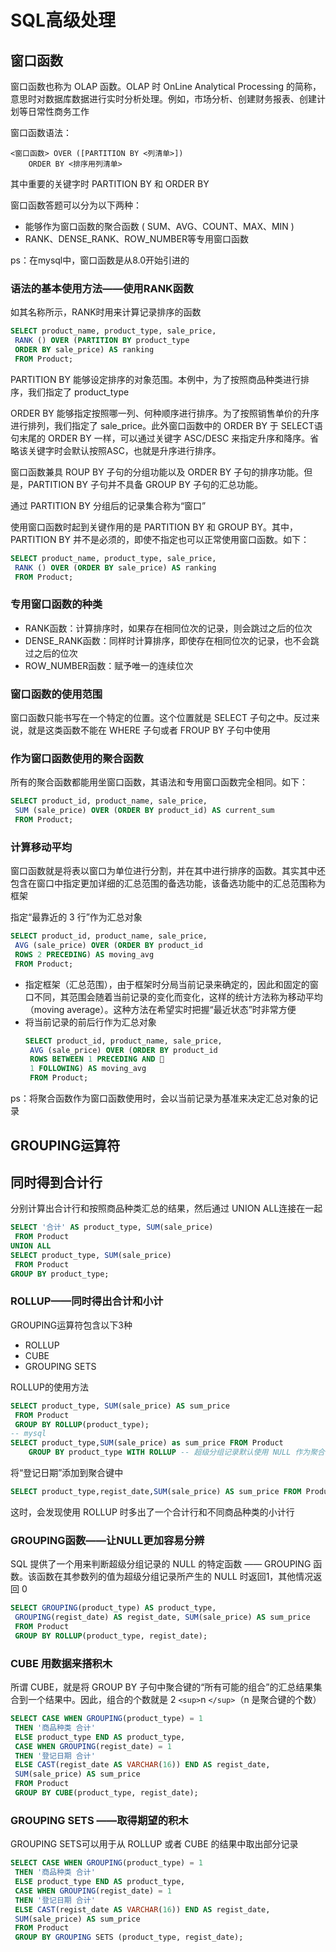 # SQL高级处理

## 窗口函数

窗口函数也称为 OLAP 函数。OLAP 时 OnLine Analytical Processing 的简称，意思时对数据库数据进行实时分析处理。例如，市场分析、创建财务报表、创建计划等日常性商务工作

窗口函数语法：

```
<窗口函数> OVER ([PARTITION BY <列清单>])
	ORDER BY <排序用列清单>
```

其中重要的关键字时 PARTITION BY 和 ORDER BY

窗口函数答题可以分为以下两种：

- 能够作为窗口函数的聚合函数 ( SUM、AVG、COUNT、MAX、MIN )
- RANK、DENSE_RANK、ROW_NUMBER等专用窗口函数

ps：在mysql中，窗口函数是从8.0开始引进的

### 语法的基本使用方法——使用RANK函数

如其名称所示，RANK时用来计算记录排序的函数

```sql
SELECT product_name, product_type, sale_price,
 RANK () OVER (PARTITION BY product_type
 ORDER BY sale_price) AS ranking
 FROM Product;
```

PARTITION BY 能够设定排序的对象范围。本例中，为了按照商品种类进行排序，我们指定了 product_type

ORDER BY 能够指定按照哪一列、何种顺序进行排序。为了按照销售单价的升序进行排列，我们指定了 sale_price。此外窗口函数中的 ORDER BY 于 SELECT语句末尾的 ORDER BY 一样，可以通过关键字 ASC/DESC 来指定升序和降序。省略该关键字时会默认按照ASC，也就是升序进行排序。

窗口函数兼具 ROUP BY 子句的分组功能以及 ORDER BY 子句的排序功能。但是，PARTITION BY 子句并不具备 GROUP BY 子句的汇总功能。

通过 PARTITION BY 分组后的记录集合称为“窗口”

使用窗口函数时起到关键作用的是 PARTITION BY 和 GROUP BY。其中，PARTITION BY 并不是必须的，即使不指定也可以正常使用窗口函数。如下：

```sql
SELECT product_name, product_type, sale_price,
 RANK () OVER (ORDER BY sale_price) AS ranking
 FROM Product;
```

### 专用窗口函数的种类

- RANK函数：计算排序时，如果存在相同位次的记录，则会跳过之后的位次
- DENSE_RANK函数：同样时计算排序，即使存在相同位次的记录，也不会跳过之后的位次
- ROW_NUMBER函数：赋予唯一的连续位次

### 窗口函数的使用范围

窗口函数只能书写在一个特定的位置。这个位置就是 SELECT 子句之中。反过来说，就是这类函数不能在 WHERE 子句或者 FROUP BY 子句中使用

### 作为窗口函数使用的聚合函数

所有的聚合函数都能用坐窗口函数，其语法和专用窗口函数完全相同。如下：

```sql
SELECT product_id, product_name, sale_price,
 SUM (sale_price) OVER (ORDER BY product_id) AS current_sum
 FROM Product;
```

### 计算移动平均

窗口函数就是将表以窗口为单位进行分割，并在其中进行排序的函数。其实其中还包含在窗口中指定更加详细的汇总范围的备选功能，该备选功能中的汇总范围称为框架

指定“最靠近的 3 行”作为汇总对象

```sql
SELECT product_id, product_name, sale_price,
 AVG (sale_price) OVER (ORDER BY product_id
 ROWS 2 PRECEDING) AS moving_avg
 FROM Product;
```

- 指定框架（汇总范围），由于框架时分局当前记录来确定的，因此和固定的窗口不同，其范围会随着当前记录的变化而变化，这样的统计方法称为移动平均（moving average）。这种方法在希望实时把握“最近状态”时非常方便
- 将当前记录的前后行作为汇总对象
  ```sql
  SELECT product_id, product_name, sale_price,
   AVG (sale_price) OVER (ORDER BY product_id
   ROWS BETWEEN 1 PRECEDING AND 
   1 FOLLOWING) AS moving_avg
   FROM Product;
  ```

ps：将聚合函数作为窗口函数使用时，会以当前记录为基准来决定汇总对象的记录

## GROUPING运算符

## 同时得到合计行

分别计算出合计行和按照商品种类汇总的结果，然后通过 UNION ALL连接在一起

```sql
SELECT '合计' AS product_type, SUM(sale_price)
 FROM Product
UNION ALL
SELECT product_type, SUM(sale_price)
 FROM Product
GROUP BY product_type;
```

### ROLLUP——同时得出合计和小计

GROUPING运算符包含以下3种

- ROLLUP
- CUBE
- GROUPING SETS

ROLLUP的使用方法

```sql
SELECT product_type, SUM(sale_price) AS sum_price
 FROM Product
 GROUP BY ROLLUP(product_type);
-- mysql
SELECT product_type,SUM(sale_price) as sum_price FROM Product 
	GROUP BY product_type WITH ROLLUP -- 超级分组记录默认使用 NULL 作为聚合键
```

将“登记日期”添加到聚合键中

```sql
SELECT product_type,regist_date,SUM(sale_price) AS sum_price FROM Product GROUP BY product_type,regist_date WITH ROLLUP
```

这时，会发现使用 ROLLUP 时多出了一个合计行和不同商品种类的小计行

### GROUPING函数——让NULL更加容易分辨

SQL 提供了一个用来判断超级分组记录的 NULL 的特定函数 —— GROUPING 函数。该函数在其参数列的值为超级分组记录所产生的 NULL 时返回1，其他情况返回 0

```sql
SELECT GROUPING(product_type) AS product_type,
 GROUPING(regist_date) AS regist_date, SUM(sale_price) AS sum_price
 FROM Product
 GROUP BY ROLLUP(product_type, regist_date);

```

### CUBE 用数据来搭积木

所谓 CUBE，就是将 GROUP BY 子句中聚合键的“所有可能的组合”的汇总结果集合到一个结果中。因此，组合的个数就是 2 `<sup>`n `</sup>`（n 是聚合键的个数）

```sql
SELECT CASE WHEN GROUPING(product_type) = 1
 THEN '商品种类 合计'
 ELSE product_type END AS product_type,
 CASE WHEN GROUPING(regist_date) = 1
 THEN '登记日期 合计'
 ELSE CAST(regist_date AS VARCHAR(16)) END AS regist_date,
 SUM(sale_price) AS sum_price
 FROM Product
 GROUP BY CUBE(product_type, regist_date);
```

### GROUPING SETS ——取得期望的积木

GROUPING SETS可以用于从 ROLLUP 或者 CUBE 的结果中取出部分记录

```sql
SELECT CASE WHEN GROUPING(product_type) = 1
 THEN '商品种类 合计'
 ELSE product_type END AS product_type,
 CASE WHEN GROUPING(regist_date) = 1
 THEN '登记日期 合计'
 ELSE CAST(regist_date AS VARCHAR(16)) END AS regist_date,
 SUM(sale_price) AS sum_price
 FROM Product
 GROUP BY GROUPING SETS (product_type, regist_date);
```
